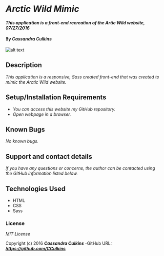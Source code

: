 # _Arctic Wild Mimic_

#### _This application is a front-end recreation of the Artic Wild website, 07/27/2016_

#### By _**Cassandra Culkins**_

![alt text](http://i.imgur.com/f3ZUrme.png "Logo Title Text 1")

## Description

_This application is a responsive, Sass created front-end that was created to mimic the Arctic Wild website._

## Setup/Installation Requirements

* _You can access this website my GitHub repository._
* _Open webpage in a browser._

## Known Bugs

_No known bugs._

## Support and contact details

_If you have any questions or concerns, the author can be contacted using the GitHub information listed below._

## Technologies Used

* HTML
* CSS
* Sass

### License

*MIT License*

Copyright (c) 2016 **_Cassandra Culkins_**
-GitHub URL: **_https://github.com/CCulkins_** 

